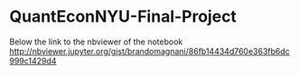 # QuantEconNYU-Final-Project
Below the link to the nbviewer of the notebook
http://nbviewer.jupyter.org/gist/brandomagnani/86fb14434d760e363fb6dc999c1429d4
